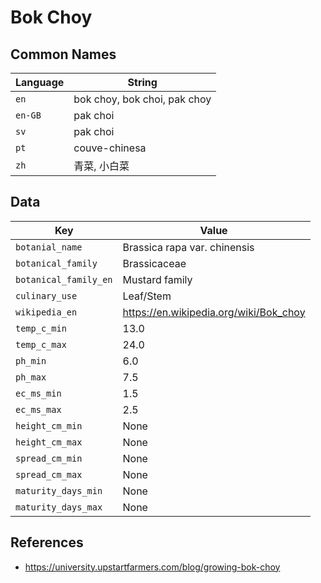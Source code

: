 # Bok Choy

## Common Names

Language|String
-|-
`en`|bok choy, bok choi, pak choy
`en-GB`|pak choi
`sv`|pak choi
`pt`|couve-chinesa
`zh`|青菜, 小白菜


## Data

Key|Value
-|-
`botanial_name`|Brassica rapa var. chinensis
`botanical_family`|Brassicaceae
`botanical_family_en`|Mustard family
`culinary_use`|Leaf/Stem
`wikipedia_en`|https://en.wikipedia.org/wiki/Bok_choy
`temp_c_min`|13.0
`temp_c_max`|24.0
`ph_min`|6.0
`ph_max`|7.5
`ec_ms_min`|1.5
`ec_ms_max`|2.5
`height_cm_min`|None
`height_cm_max`|None
`spread_cm_min`|None
`spread_cm_max`|None
`maturity_days_min`|None
`maturity_days_max`|None


## References

* https://university.upstartfarmers.com/blog/growing-bok-choy